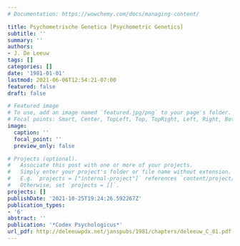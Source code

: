 ```yaml
---
# Documentation: https://wowchemy.com/docs/managing-content/

title: Psychometrische Genetica [Psychometric Genetics]
subtitle: ''
summary: ''
authors:
- J. De Leeuw
tags: []
categories: []
date: '1981-01-01'
lastmod: 2021-06-06T12:54:21-07:00
featured: false
draft: false

# Featured image
# To use, add an image named `featured.jpg/png` to your page's folder.
# Focal points: Smart, Center, TopLeft, Top, TopRight, Left, Right, BottomLeft, Bottom, BottomRight.
image:
  caption: ''
  focal_point: ''
  preview_only: false

# Projects (optional).
#   Associate this post with one or more of your projects.
#   Simply enter your project's folder or file name without extension.
#   E.g. `projects = ["internal-project"]` references `content/project/deep-learning/index.md`.
#   Otherwise, set `projects = []`.
projects: []
publishDate: '2021-10-25T19:24:26.592267Z'
publication_types:
- '6'
abstract: ''
publication: '*Codex Psychologicus*'
url_pdf: http://deleeuwpdx.net/janspubs/1981/chapters/deleeuw_C_81.pdf
---
```

